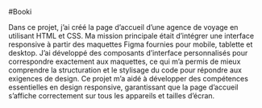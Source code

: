 #Booki

Dans ce projet, j’ai créé la page d’accueil d’une agence de voyage en utilisant HTML et CSS. Ma mission principale était d’intégrer une interface responsive à partir des maquettes Figma fournies pour mobile, tablette et desktop. J’ai développé des composants d’interface personnalisés pour correspondre exactement aux maquettes, ce qui m’a permis de mieux comprendre la structuration et le stylisage du code pour répondre aux exigences de design. Ce projet m’a aidé à développer des compétences essentielles en design responsive, garantissant que la page d’accueil s’affiche correctement sur tous les appareils et tailles d’écran.
